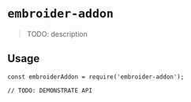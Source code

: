 # `embroider-addon`

> TODO: description

## Usage

```
const embroiderAddon = require('embroider-addon');

// TODO: DEMONSTRATE API
```

